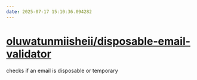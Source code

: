 ```yaml
---
date: 2025-07-17 15:10:36.094282
---
```


# [oluwatunmiisheii/disposable-email-validator](https://github.com/oluwatunmiisheii/disposable-email-validator)

checks if an email is disposable or temporary